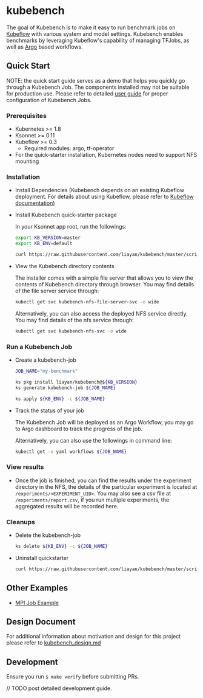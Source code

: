 # kubebench

The goal of Kubebench is to make it easy to run benchmark jobs on [Kubeflow](https://github.com/kubeflow/kubeflow) with various system and model settings. Kubebench enables benchmarks by leveraging Kubeflow's capability of managing TFJobs, as well as [Argo](https://github.com/argoproj/argo) based workflows.


## Quick Start

NOTE: the quick start guide serves as a demo that helps you quickly go through a Kubebench Job. The components installed may not be suitable for production use. Please refer to detailed [user guide](doc/user_guide.md) for proper configuration of Kubebench Jobs.

### Prerequisites

  - Kubernetes >= 1.8
  - Ksonnet >= 0.11
  - Kubeflow >= 0.3
    - Required modules: argo, tf-operator
  - For the quick-starter installation, Kubernetes nodes need to support NFS mounting

### Installation

  - Install Dependencies (Kubebench depends on an existing Kubeflow deployment. For details about using Kubeflow, please refer to [Kubeflow documentation](https://www.kubeflow.org/docs/started/getting-started/))

  - Install Kubebench quick-starter package

    In your Ksonnet app root, run the followings:

    ```bash
    export KB_VERSION=master
    export KB_ENV=default

    curl https://raw.githubusercontent.com/liayan/kubebench/master/scripts/install_quickstarter.sh | bash
    ```

  - View the Kubebench directory contents

    The installer comes with a simple file server that allows you to view the contents of Kubebench directory through browser. You may find details of the file server service through:

    ```bash
    kubectl get svc kubebench-nfs-file-server-svc -o wide
    ```

    Alternatively, you can also access the deployed NFS service directly. You may find details of the nfs service through:

    ```bash
    kubectl get svc kubebench-nfs-svc -o wide
    ```

### Run a Kubebench Job

  - Create a kubebench-job

    ```bash
    JOB_NAME="my-benchmark"

    ks pkg install liayan/kubebench@${KB_VERSION}
    ks generate kubebench-job ${JOB_NAME}

    ks apply ${KB_ENV} -c ${JOB_NAME}
    ```

  - Track the status of your job

    The Kubebench Job will be deployed as an Argo Workflow, you may go to Argo dashboard to track the progress of the job.

    Alternatively, you can also use the followings in command line:

    ```bash
    kubectl get -o yaml workflows ${JOB_NAME}
    ```

### View results

  - Once the job is finished, you can find the results under the experiment directory in the NFS, the details of the particular experiment is located at `/experiments/<EXPERIMENT_UID>`. You may also see a csv file at `/experiments/report.csv`, if you run multiple experiments, the aggregated results will be recorded here.

### Cleanups

  - Delete the kubebench-job

    ```bash
    ks delete ${KB_ENV} -c ${JOB_NAME}
    ```

  - Uninstall quickstarter

    ```bash
    curl https://raw.githubusercontent.com/liayan/kubebench/master/scripts/uninstall_quickstarter.sh | bash
    ```

## Other Examples
  - [MPI Job Example](examples/src/mpi/README.md)

## Design Document

For additional information about motivation and design for this project please refer to [kubebench_design.md](./doc/kubebench_design.md)


## Development

Ensure you run `$ make verify` before submitting PRs. 

// TODO post detailed development guide.
